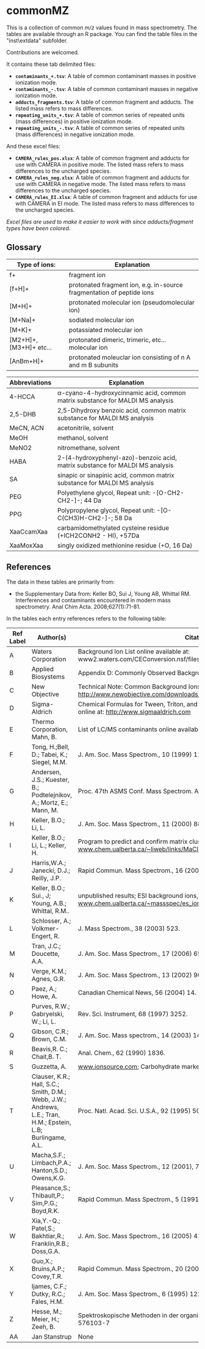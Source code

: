 # commonMZ
This is a collection of common *m/z* values found in mass spectrometry.
The tables are available through an R package.
You can find the table files in the "inst\extdata" subfolder.

Contributions are welcomed.

It contains these tab delimited files:
* **`contaminants_+.tsv`**: A table of common contaminant masses in positive ionization mode.
* **`contaminants_-.tsv`**: A table of common contaminant masses in negative ionization mode.
* **`adducts_fragments.tsv`**: A table of common fragment and adducts. The listed mass refers to mass differences.
* **`repeating_units_+.tsv`**: A table of common series of repeated units (mass differences) in positive ionization mode.
* **`repeating_units_-.tsv`**: A table of common series of repeated units (mass differences) in negative ionization mode.

And these excel files:
* **`CAMERA_rules_pos.xlsx`**: A table of common fragment and adducts for use with CAMERA in positive mode. The listed mass refers to mass differences to the uncharged species.
* **`CAMERA_rules_neg.xlsx`**: A table of common fragment and adducts for use with CAMERA in negative mode. The listed mass refers to mass differences to the uncharged species.
* **`CAMERA_rules_EI.xlsx`**: A table of common fragment and adducts for use with CAMERA in EI mode. The listed mass refers to mass differences to the uncharged species.

*Excel files are used to make it easier to work with since adducts/fragment types have been colored*.



## Glossary

| Type of ions:           | Explanation                                                           |
|-------------------------|-----------------------------------------------------------------------|
| f+                      | fragment ion                                                          |
| [f+H]+                  | protonated fragment ion, e.g. in-source fragmentation of peptide ions |
| [M+H]+                  | protonated molecular ion (pseudomolecular ion)                        |
| [M+Na]+                 | sodiated molecular ion                                                |
| [M+K]+                  | potassiated molecular ion                                             |
| [M2+H]+, [M3+H]+ etc... | protonated dimeric, trimeric, etc... molecular ion                    |
| [AnBm+H]+               | protonated moleuclar ion consisting of n A and m B subunits           |


| Abbreviations | Explanation                                                                   |
|---------------|-------------------------------------------------------------------------------|
| 4-HCCA        | α-cyano-4-hydroxycinnamic acid, common matrix substance for MALDI MS analysis |
| 2,5-DHB       | 2,5-Dihydroxy benzoic acid, common matrix substance for MALDI MS analysis     |
| MeCN, ACN     | acetonitrile, solvent                                                         |
| MeOH          | methanol, solvent                                                             |
| MeNO2         | nitromethane, solvent                                                         |
| HABA          | 2-(4-hydroxyphenyl-azo)-benzoic acid, matrix substance for MALDI MS analysis  |
| SA            | sinapic or sinapinic acid, common matrix substance for MALDI MS analysis      |
| PEG           | Polyethylene glycol, Repeat unit: -[O-CH2-CH2-]-; 44 Da                       |
| PPG           | Polypropylene glycol, Repeat unit: -[O-C(CH3)H-CH2-]-; 58 Da                  |
| XaaCcamXaa    | carbamidomethylated cysteine residue (+ICH2CONH2 - HI), +57Da                 |
| XaaMoxXaa     | singly oxidized methionine residue (+O, 16 Da)                                |



## References
The data in these tables are primarily from:
* the Supplementary Data from: Keller BO, Sui J, Young AB, Whittal RM. Interferences and contaminants encountered in modern mass spectrometry. Anal Chim Acta. 2008;627(1):71-81.


In the tables each entry references refers to the following table:

| Ref Label | Author(s)                                                                                                     | Citation or Website/Download Information                                                                                                                                                                                                                                                               |
|-----------|---------------------------------------------------------------------------------------------------------------|--------------------------------------------------------------------------------------------------------------------------------------------------------------------------------------------------------------------------------------------------------------------------------------------------------|
| A         | Waters Corporation                                                                                            | Background Ion List online available at: www2.waters.com/CEConversion.nsf/files/3929E3EC20E43AAA8525710D004AB62E/$file/bkgrnd_ion_mstr_list.pdf                                                                                                                                                        |
| B         | Applied Biosystems                                                                                            | Appendix D:  Commonly Observed Background Ions: Mariner Biospectrometry's Workstation Users Guide                                                                                                                                                                                                      |
| C         | New Objective                                                                                                 | Technical Note: Common Background Ions for Electrospray, online  available at:                                                          http://www.newobjective.com/downloads/technotes/PV-3.pdf                                                                                                       |
| D         | Sigma-Aldrich                                                                                                 | Chemical Formulas for Tween, Triton, and reduced Triton were adopted from the Sigma-Aldrich catalogue available online at: http://www.sigmaaldrich.com                                                                                                                                                 |
| E         | Thermo Corporation, Mahn, B.                                                                                  | List of LC/MS contaminants online available at: www.abrf.org/index.cfm/list.msg/66994                                                                                                                                                                                                                  |
| F         | Tong, H.;Bell, D.; Tabei, K.; Siegel, M.M.                                                                    | J. Am. Soc. Mass Spectrom., 10 (1999) 1174.                                                                                                                                                                                                                                                            |
| G         | Andersen, J.S.; Kuester, B.; Podtelejnikov, A.; Mortz, E.; Mann, M.                                           | Proc. 47th ASMS Conf. Mass Spectrom. Allied Topics, 1999, Dallas,TX, USA.,                                                                                                                                                                                                                             |
| H         | Keller, B.O.; Li, L.                                                                                          | J. Am. Soc. Mass Spectrom., 11 (2000) 88.                                                                                                                                                                                                                                                              |
| I         | Keller, B.O.; Li, L.; Keller, H.                                                                              | Program to predict and confirm matrix clusters masses, online available at: www.chem.ualberta.ca/~liweb/links/MaClust.htm                                                                                                                                                                              |
| J         | Harris,W.A.; Janecki, D.J.; Reilly, J.P.                                                                      | Rapid Commun. Mass Spectrom., 16 (2002) 1714.                                                                                                                                                                                                                                                          |
| K         | Keller, B.O.; Sui., J; Young, A.B.; Whittal, R.M..                                                            | unpublished results;                                                                                                                                                                       ESI background ions, Tween, Triton, PEGs, PPGs at www.chem.ualberta.ca/~massspec/es_ions.pdf (R.M. Whittal) |
| L         | Schlosser, A.; Volkmer-Engert, R.                                                                             | J. Mass Spectrom., 38 (2003) 523.                                                                                                                                                                                                                                                                      |
| M         | Tran, J.C.; Doucette, A.A.                                                                                    | J. Am. Soc. Mass Spectrom., 17 (2006) 652.                                                                                                                                                                                                                                                             |
| N         | Verge, K.M.; Agnes, G.R.                                                                                      | J. Am. Soc. Mass Spectrom., 13 (2002) 901.                                                                                                                                                                                                                                                             |
| O         | Paez, A.; Howe, A.                                                                                            | Canadian Chemical News, 56 (2004) 14.                                                                                                                                                                                                                                                                  |
| P         | Purves, R.W.; Gabryelski, W.; Li, L.                                                                          | Rev. Sci. Instrument, 68 (1997) 3252.                                                                                                                                                                                                                                                                  |
| Q         | Gibson, C.R.; Brown, C.M.                                                                                     | J. Am. Soc. Mass spectrom., 14 (2003) 14.                                                                                                                                                                                                                                                              |
| R         | Beavis,R. C.; Chait,B. T.                                                                                     | Anal. Chem., 62 (1990) 1836.                                                                                                                                                                                                                                                                           |
| S         | Guzzetta, A.                                                                                                  | www.ionsource.com; Carbohydrate marker ions                                                                                                                                                                                                                                                            |
| T         | Clauser, K.R.; Hall, S.C.; Smith, D.M.; Webb, J.W.; Andrews, L.E.; Tran, H.M.; Epstein, L.B; Burlingame, A.L. | Proc. Natl. Acad. Sci. U.S.A., 92 (1995) 5072., and http://prospector.ucsf.edu                                                                                                                                                                                                                         |
| U         | Macha,S.F.; Limbach,P.A.; Hanton,S.D.; Owens,K.G.                                                             | J. Am. Soc. Mass Spectrom., 12 (2001), 732.                                                                                                                                                                                                                                                            |
| V         | Pleasance,S.; Thibault,P.; Sim,P.G.; Boyd,R.K.                                                                | Rapid Commun. Mass Spectrom., 5 (1991) 307.                                                                                                                                                                                                                                                            |
| W         | Xia,Y.-Q.; Patel,S.; Bakhtiar,R.; Franklin,R.B.; Doss,G.A.                                                    | J. Am. Soc. Mass Spectrom., 16 (2005) 417.                                                                                                                                                                                                                                                             |
| X         | Guo,X.; Bruins,A.P.; Covey,T.R.                                                                               | Rapid Commun. Mass Spectrom., 20 (2006) 3145.                                                                                                                                                                                                                                                          |
| Y         | Ijames, C.F.; Dutky, R.C.; Fales, H.M.                                                                        | J. Am. Soc. Mass Spectrom., 6 (1995) 1226.                                                                                                                                                                                                                                                             |
| Z         | Hesse, M.; Meier, H.; Zeeh, B.                                                                                | Spektroskopische Methoden in der organischen Chemie, Georg Thieme Verlag, Stuttgart, 3. Aufl. 1987, ISBN: 3-13-576103-7                                                                                                                                                                                |
| AA        | Jan Stanstrup                                                                                                 | None                                                                                                                                                                                                                                                                                                   |